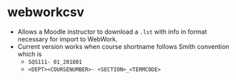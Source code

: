 # webworkcsv

- Allows a Moodle instructor to download a `.lst` with info in format necessary for import to WebWork.  
- Current version works when course shortname follows Smith convention which is
 	-	`SQS111- 01_201801`
	- `<DEPT><COURSENUMBER>- <SECTION>_<TERMCODE>`
